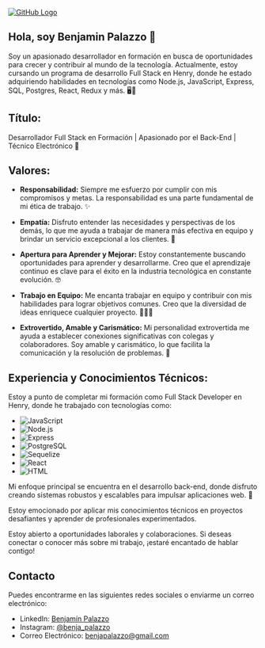 [![GitHub Logo](https://img.shields.io/github/followers/BenjaPalazzo12?label=Sígueme%20en%20GitHub&style=social)](https://github.com/BenjaPalazzo12)

## Hola, soy Benjamin Palazzo 👋

Soy un apasionado desarrollador en formación en busca de oportunidades para crecer y contribuir al mundo de la tecnología. Actualmente, estoy cursando un programa de desarrollo Full Stack en Henry, donde he estado adquiriendo habilidades en tecnologías como Node.js, JavaScript, Express, SQL, Postgres, React, Redux y más. 🖥️🚀

## Título:

Desarrollador Full Stack en Formación | Apasionado por el Back-End | Técnico Electrónico 🔌

## Valores:

- **Responsabilidad:** Siempre me esfuerzo por cumplir con mis compromisos y metas. La responsabilidad es una parte fundamental de mi ética de trabajo. ✨

- **Empatía:** Disfruto entender las necesidades y perspectivas de los demás, lo que me ayuda a trabajar de manera más efectiva en equipo y brindar un servicio excepcional a los clientes. 🍃

- **Apertura para Aprender y Mejorar:** Estoy constantemente buscando oportunidades para aprender y desarrollarme. Creo que el aprendizaje continuo es clave para el éxito en la industria tecnológica en constante evolución. 🤓

- **Trabajo en Equipo:** Me encanta trabajar en equipo y contribuir con mis habilidades para lograr objetivos comunes. Creo que la diversidad de ideas enriquece cualquier proyecto. 🧑‍🤝‍🧑

- **Extrovertido, Amable y Carismático:** Mi personalidad extrovertida me ayuda a establecer conexiones significativas con colegas y colaboradores. Soy amable y carismático, lo que facilita la comunicación y la resolución de problemas. 🙌

## Experiencia y Conocimientos Técnicos:

Estoy a punto de completar mi formación como Full Stack Developer en Henry, donde he trabajado con tecnologías como:

- ![JavaScript](https://img.shields.io/badge/JavaScript-F7DF1E?logo=javascript&logoColor=black&style=for-the-badge)
- ![Node.js](https://img.shields.io/badge/Node.js-339933?logo=node.js&logoColor=white&style=for-the-badge)
- ![Express](https://img.shields.io/badge/Express-000000?logo=express&logoColor=white&style=for-the-badge)
- ![PostgreSQL](https://img.shields.io/badge/PostgreSQL-336791?logo=postgresql&logoColor=white&style=for-the-badge)
- ![Sequelize](https://img.shields.io/badge/Sequelize-52B0E7?logo=sequelize&logoColor=white&style=for-the-badge)
- ![React](https://img.shields.io/badge/React-61DAFB?logo=react&logoColor=black&style=for-the-badge)
- ![HTML](https://img.shields.io/badge/HTML-E34F26?logo=html5&logoColor=white&style=for-the-badge)

Mi enfoque principal se encuentra en el desarrollo back-end, donde disfruto creando sistemas robustos y escalables para impulsar aplicaciones web. 🚀

Estoy emocionado por aplicar mis conocimientos técnicos en proyectos desafiantes y aprender de profesionales experimentados.

Estoy abierto a oportunidades laborales y colaboraciones. Si deseas conectar o conocer más sobre mi trabajo, ¡estaré encantado de hablar contigo!

## Contacto

Puedes encontrarme en las siguientes redes sociales o enviarme un correo electrónico:

- LinkedIn: [Benjamín Palazzo](https://www.linkedin.com/in/benjamín-palazzo-32167a275/)
- Instagram: [@benja_palazzo](https://www.instagram.com/benja_palazzo/)
- Correo Electrónico: [benjapalazzo@gmail.com](mailto:benjapalazzo@gmail.com)


